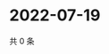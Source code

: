 # 2022-07-19

共 0 条

<!-- BEGIN WEIBO -->
<!-- 最后更新时间 Tue Jul 19 2022 14:10:45 GMT+0800 (China Standard Time) -->

<!-- END WEIBO -->
